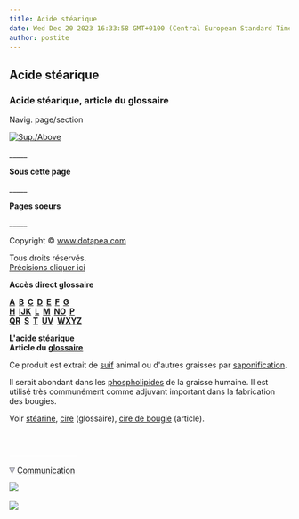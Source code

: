 ```yaml
---
title: Acide stéarique
date: Wed Dec 20 2023 16:33:58 GMT+0100 (Central European Standard Time)
author: postite
---
```


## Acide stéarique
### Acide stéarique, article du glossaire
 Navig. page/section

[![Sup./Above](_derived/up_cmp_themenoir010_up.gif)](s.html)

\_\_\_\_\_

**Sous cette page**

\_\_\_\_\_

**Pages soeurs**

\_\_\_\_\_

Copyright © www.dotapea.com

Tous droits réservés.  
[Précisions cliquer ici](droitscopie.html)

**Accès direct glossaire**

**[A](a.html)  [B](b.html)  [C](c.html)  [D](d.html)  [E](e.html)  [F](f.html)  [G](g.html)  
[H](h.html)  [IJK](ijk.html)  [L](l.html)  [M](m.html)  [NO](no.html)  [P](p.html)  
[QR](qr.html)  [S](s.html)  [T](t.html)  [UV](uv.html)  [WXYZ](wxyz.html)**

**L'acide stéarique  
Article du [glossaire](glossaire.html)**

Ce produit est extrait de [suif](suif.html) animal ou d'autres graisses par [saponification](saponification.html).

Il serait abondant dans les [phospholipides](phospholipide.html) de la graisse humaine. Il est utilisé très communément comme adjuvant important dans la fabrication des bougies.

Voir [stéarine](stearine.html), [cire](cire.html) (glossaire), [cire de bougie](ciredebougie.html) (article).



 

 ![](images/transparent122x1.gif)

![](images/flechebas.gif) [Communication](http://www.artrealite.com/annonceurs.htm) 

[![](https://cbonvin.fr/sites/regie.artrealite.com/visuels/campagne1.png)](index-2.html#20131014)

![](https://cbonvin.fr/sites/regie.artrealite.com/visuels/campagne2.png)